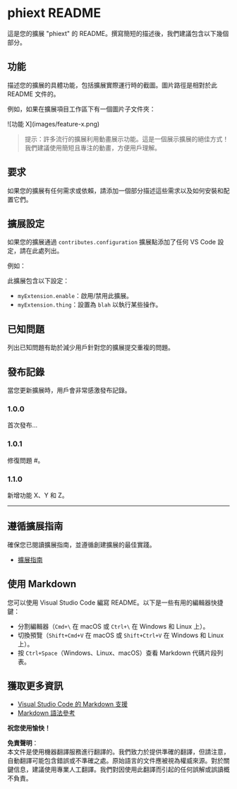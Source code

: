 # phiext README

這是您的擴展 "phiext" 的 README。撰寫簡短的描述後，我們建議包含以下幾個部分。

## 功能

描述您的擴展的具體功能，包括擴展實際運行時的截圖。圖片路徑是相對於此 README 文件的。

例如，如果在擴展項目工作區下有一個圖片子文件夾：

\!\[功能 X\]\(images/feature-x.png\)

> 提示：許多流行的擴展利用動畫展示功能。這是一個展示擴展的絕佳方式！我們建議使用簡短且專注的動畫，方便用戶理解。

## 要求

如果您的擴展有任何需求或依賴，請添加一個部分描述這些需求以及如何安裝和配置它們。

## 擴展設定

如果您的擴展通過 `contributes.configuration` 擴展點添加了任何 VS Code 設定，請在此處列出。

例如：

此擴展包含以下設定：

* `myExtension.enable`：啟用/禁用此擴展。
* `myExtension.thing`：設置為 `blah` 以執行某些操作。

## 已知問題

列出已知問題有助於減少用戶針對您的擴展提交重複的問題。

## 發布記錄

當您更新擴展時，用戶會非常感激發布記錄。

### 1.0.0

首次發布...

### 1.0.1

修復問題 #。

### 1.1.0

新增功能 X、Y 和 Z。

---

## 遵循擴展指南

確保您已閱讀擴展指南，並遵循創建擴展的最佳實踐。

* [擴展指南](https://code.visualstudio.com/api/references/extension-guidelines)

## 使用 Markdown

您可以使用 Visual Studio Code 編寫 README。以下是一些有用的編輯器快捷鍵：

* 分割編輯器（`Cmd+\` 在 macOS 或 `Ctrl+\` 在 Windows 和 Linux 上）。
* 切換預覽（`Shift+Cmd+V` 在 macOS 或 `Shift+Ctrl+V` 在 Windows 和 Linux 上）。
* 按 `Ctrl+Space`（Windows、Linux、macOS）查看 Markdown 代碼片段列表。

## 獲取更多資訊

* [Visual Studio Code 的 Markdown 支援](http://code.visualstudio.com/docs/languages/markdown)
* [Markdown 語法參考](https://help.github.com/articles/markdown-basics/)

**祝您使用愉快！**

**免責聲明**：  
本文件是使用機器翻譯服務進行翻譯的。我們致力於提供準確的翻譯，但請注意，自動翻譯可能包含錯誤或不準確之處。原始語言的文件應被視為權威來源。對於關鍵信息，建議使用專業人工翻譯。我們對因使用此翻譯而引起的任何誤解或誤讀概不負責。